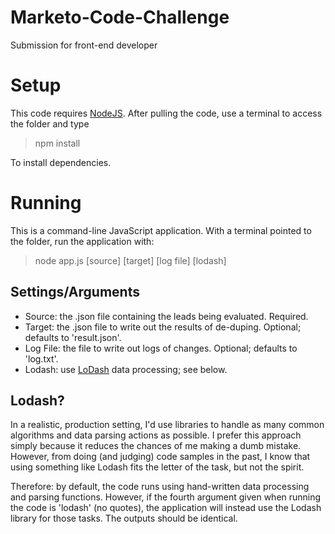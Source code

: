 # Marketo-Code-Challenge
Submission for front-end developer

# Setup
This code requires [NodeJS](https://nodejs.org/). After pulling the code, use a terminal to access the folder and type

> npm install

To install dependencies.

# Running
This is a command-line JavaScript application. With a terminal pointed to the folder, run the application with:

> node app.js [source] [target] [log file] [lodash]

## Settings/Arguments

- Source: the .json file containing the leads being evaluated. Required.
- Target: the .json file to write out the results of de-duping. Optional; defaults to 'result.json'.
- Log File: the file to write out logs of changes. Optional; defaults to 'log.txt'.
- Lodash: use [LoDash](https://lodash.com/) data processing; see below.

## Lodash?

In a realistic, production setting, I'd use libraries to handle as many common algorithms and data parsing actions as possible.
I prefer this approach simply because it reduces the chances of me making a dumb mistake.
However, from doing (and judging) code samples in the past, I know that using something like Lodash fits the letter of the task, but not the spirit.

Therefore: by default, the code runs using hand-written data processing and parsing functions. However,
if the fourth argument given when running the code is 'lodash' (no quotes), the application will instead use the 
Lodash library for those tasks. The outputs should be identical.
